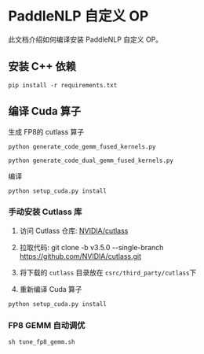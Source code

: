# PaddleNLP 自定义 OP

此文档介绍如何编译安装 PaddleNLP 自定义 OP。

## 安装 C++ 依赖

```shell
pip install -r requirements.txt
```

## 编译 Cuda 算子

生成 FP8的 cutlass 算子
```shell
python generate_code_gemm_fused_kernels.py

python generate_code_dual_gemm_fused_kernels.py
```

编译
```shell
python setup_cuda.py install
```

### 手动安装 Cutlass 库
1. 访问 Cutlass 仓库: [NVIDIA/cutlass](https://github.com/NVIDIA/cutlass)

2. 拉取代码:
    git clone -b v3.5.0 --single-branch https://github.com/NVIDIA/cutlass.git

3. 将下载的 `cutlass` 目录放在 `csrc/third_party/cutlass`下

4. 重新编译 Cuda 算子
```shell
python setup_cuda.py install
```

### FP8 GEMM 自动调优
```shell
sh tune_fp8_gemm.sh
```
